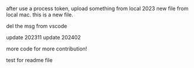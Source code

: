 after use a process token, upload something from local
2023 new file from local mac.
this is a new file.

del the msg from vscode

update 202311
update 202402

more code for more contribution!

test for readme file
